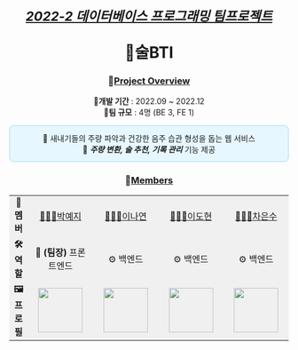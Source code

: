 <div align="center">
  
# <sub><ins><i>2022-2 데이터베이스 프로그래밍 팀프로젝트</i></ins></sub> <br> <p></p> 🍶술BTI

### 📌<ins>Project Overview</ins>
🔺**개발 기간** : 2022.09 ~ 2022.12 <br/>
🔺**팀 규모** : 4명 (BE 3, FE 1) <br/>
<div style="border:1px solid #a3d8f4; background-color:#e6f7ff; border-radius:8px; padding:12px;">
🔸 새내기들의 주량 파악과 건강한 음주 습관 형성을 돕는 웹 서비스 <br/>
🔸 <b><i>주량 변환, 술 추천, 기록 관리</i></b> 기능 제공
</div>

### 👥<ins>Members</ins>
<table style="background-color: F0F0F0;">
  <tr align="center">
    <td><b>🌟 멤버</b></td>
    <td background-color: #e0e0e0 width="150"><a href="https://github.com/Li5ht">👩🏻‍💻박예지</a></td>
    <td width="150"><a href="https://github.com/yeon2lee">👩🏻‍💻이나연</a></td>
    <td width="150"><a href="https://github.com/zsderw">👩🏻‍💻이도현</a></td>
    <td width="150"><a href="https://github.com/ckdmstn">👩🏻‍💻차은수</a></td>
  </tr>
   <tr align="center">
    <td><b>🛠 역할</b></td>
    <td>🎯 <b>(팀장)</b> 프론트엔드</td>
    <td>⚙️ 백엔드</td>
    <td>⚙️ 백엔드</td>
    <td>⚙️ 백엔드</td>
  </tr>
  <tr align="center">
    <td><b>🖼 프로필</b></td>
    <td><img src="https://avatars.githubusercontent.com/u/89853141?v=4" width="80"/></td>
    <td><img src="https://avatars.githubusercontent.com/u/77628363?v=4" width="80"/></td>
    <td><img src="https://avatars.githubusercontent.com/u/87109601?v=4" width="80"/></td>
    <td><img src="https://avatars.githubusercontent.com/u/77821089?v=4" width="80"/></td>
  </tr>
</table>
